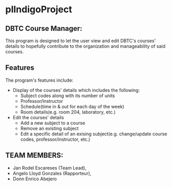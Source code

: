# plIndigoProject

## DBTC Course Manager:
This program is designed to let the user view and edit DBTC's courses' details to hopefully contribute to the organization and manageability of said courses. 

## Features
The program's features include:
* Display of the courses' details which includes the following:
  - Subject codes along with its number of units
  - Professor/Instructor
  - Schedule(time in & out for each day of the week)
  - Room details(e.g. room 204, laboratory, etc.)
* Edit the courses' details
  - Add a new subject to a course
  - Remove an existing subject
  - Edit a specific detail of an exising subject(e.g. change/update course codes, professor/instructor, etc.)

## TEAM MEMBERS:
* Jan Rodel Escareses (Team Lead),
* Angelo Lloyd Gonzales (Rapporteur),
* Donn Enrico Abejero
